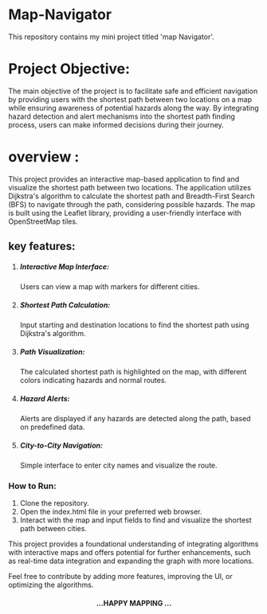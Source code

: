 # Map-Navigator
This repository contains my mini project titled 'map Navigator'.
#  Project Objective:
The main objective of the project is to facilitate safe and efficient navigation by 
providing users with the shortest path between two locations on a map while 
ensuring awareness of potential hazards along the way. By integrating hazard 
detection and alert mechanisms into the shortest path finding process, users can 
make informed decisions during their journey.
# overview :
This project provides an interactive map-based application to find and visualize the shortest path between two locations. The application utilizes Dijkstra's algorithm to calculate the shortest path and Breadth-First Search (BFS) to navigate through the path, considering possible hazards. The map is built using the Leaflet library, providing a user-friendly interface with OpenStreetMap tiles.
## key features:
<html>
  <body>
    <ol>
      <li><h5>Interactive Map Interface:</h5><p>Users can view a map with markers for different cities.</p></li>
      <li><h5>Shortest Path Calculation:</h5><p>Input starting and destination locations to find the shortest path using Dijkstra's algorithm.</p></li>
      <li><h5>Path Visualization:</h5><p> The calculated shortest path is highlighted on the map, with different colors indicating hazards and normal routes.</p></li>
      <li><h5>Hazard Alerts:</h5><p>Alerts are displayed if any hazards are detected along the path, based on predefined data.</p></li>
      <li><h5>City-to-City Navigation: </h5><p> Simple interface to enter city names and visualize the route.</p></li>
    </ol>
     <h3>How to Run:</h3>
  <ol>
    <li>Clone the repository.</li>
    <li>Open the index.html file in your preferred web browser.</li>
    <li>Interact with the map and input fields to find and visualize the shortest path between cities.</li>
  </ol>
    <p>This project provides a foundational understanding of integrating algorithms with interactive maps and offers potential for further enhancements, such as real-time data integration and expanding the graph with more locations.</p>
    <p>Feel free to contribute by adding more features, improving the UI, or optimizing the algorithms. </p>
    <h4> <center>...HAPPY MAPPING ...</center></h4>
  </body>
</html>
